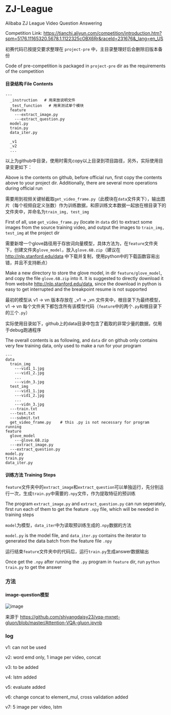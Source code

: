 # ZJ-League
Alibaba ZJ League Video Question Answering
 
Competition Link: https://tianchi.aliyun.com/competition/introduction.htm?spm=5176.11165320.5678.1.1122325cOBX6Rr&raceId=231676&_lang=en_US

初赛代码已按提交要求整理在 `project-pre` 中，主目录整理好后会删除旧版本备份

Code of pre-competition is packaged in `project-pre` dir as the requirements of the competition

#### 目录结构 File Contents
    ---
      _instruction   # 用来放说明文件
      _test_function   # 用来测试单个模块 
      feature
        ---extract_image.py 
        ---extract_question.py  
      model.py  
      train.py   
      data_iter.py
      
      _v1
      _v2
      ...
      
以上为github中目录，使用时需先copy以上目录到项目路径，另外，实际使用目录变更如下：

Above is the contents on github, before official run, first copy the contents above to your project dir. Additionally, there are several more operations during official run

需要用到视频关键帧截取`get_video_frame.py`（此模块在`data`文件夹下），输出图片（每个视频自定义张数）作为训练数据，和原训练文本数据一起放在根目录下的文件夹中，并命名为`train_img, test_img`

First of all, use `get_video_frame.py` (locate in `data` dir) to extract some images from the source training video, and output the images to `train_img, test_img` at the project dir

需要新增一个glove路径用于存放词向量模型，具体方法为，在`feature`文件夹下，创建文件夹`glove_model`，放入`glove.6B.zip`（建议在 http://nlp.stanford.edu/data 中下载并复制，使用python中的下载函数容易出错，并且不支持断点）

Make a new directory to store the glove model, in dir `feature/glove_model`, and copy the file `glove.6B.zip` into it. It is suggested to directly download it from website http://nlp.stanford.edu/data, since the download in python is easy to get interrupted and the breakpoint resume is not supported

最初的模型从 v1 -> vn 版本存放在 \_v1 -> \_vn 文件夹中，根目录下为最终模型，v1 -> vn 每个文件夹下都包含所有该模型代码（`feature`中的两个`.py`和根目录下的三个`.py`）

实际使用目录如下，github上的data目录中包含了截取的非常少量的数据，仅用于debug跑通程序

The overall contents is as following, and `data` dir on github only contains very few training data, only used to make a run for your program
    
    ---   
    data        
      train_img
        ---vid1_1.jpg
        ---vid1_2.jpg
        ...
        ---vidn_3.jpg
      test_img
        ---vid1_1.jpg
        ---vid1_2.jpg
        ...
        ---vidn_3.jpg    
      ---train.txt
      ---test.txt
      ---submit.txt
      get_video_frame.py    # this .py is not necessary for program running
    feature
      glove_model
        ---glove.6B.zip
      ---extract_image.py 
      ---extract_question.py  
    model.py
    train.py
    data_iter.py
      

#### 训练方法 Training Steps
`feature`文件夹中的`extract_image`和`extract_question`可以单独运行，先分别运行一次，生成`train.py`中需要的`.npy`文件，作为提取特征的预训练

The program `extract_image.py` and `extract_question.py` can run seperately, first run each of them to get the feature `.npy` file, which will be needed in training steps

`model`为模型，`data_iter`中为读取预训练生成的`.npy`数据的方法

`model.py` is the model file, and `data_iter.py` contains the iterator to generated the data batch from the feature file `.npy`

运行结束`feature`文件夹中的代码后，运行`train.py`生成answer数据输出

Once get the `.npy` after running the `.py` program in `feature` dir, run `python train.py` to get the answer
      
### 方法    
   
#### image-question模型

![image](https://github.com/SummerLitchy/Zcup/blob/master/_instruction/VQA-attention.png)

来源于 https://github.com/shiyangdaisy23/vqa-mxnet-gluon/blob/master/Attention-VQA-gluon.ipynb

### log
v1: can not be used

v2: word emd only, 1 image per video, concat

v3: to be added

v4: lstm added

v5: evaluate added

v6: change concat to element_mul, cross validation added

v7: 5 image per video, lstm


